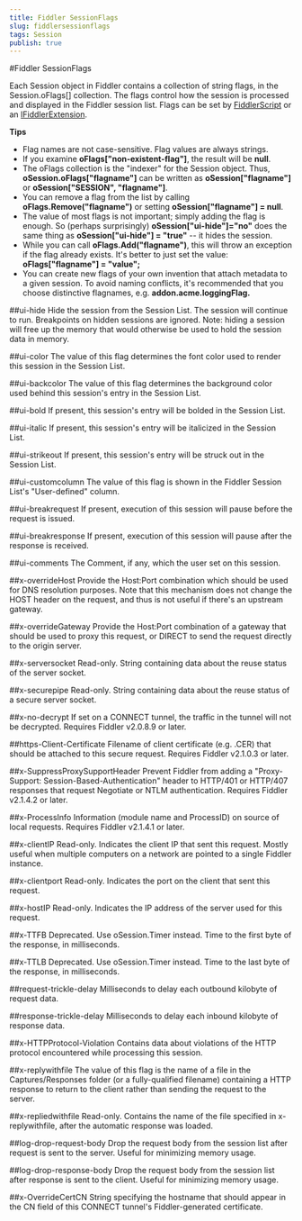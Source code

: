 ```yaml
---
title: Fiddler SessionFlags
slug: fiddlersessionflags
tags: Session
publish: true
---
```


<!-- http://fiddler2.com/Fiddler/dev/SessionFlags.asp -->

#Fiddler SessionFlags

Each Session object in Fiddler contains a collection of string flags, in the Session.oFlags[] collection.  The flags control how the session is processed and displayed in the Fiddler session list.  Flags can be set by [FiddlerScript](http://fiddler2.com/Fiddler/dev/ScriptSamples.asp) or an [IFiddlerExtension](http://fiddler2.com/Fiddler/dev/IFiddlerExtension.asp).

**Tips**

* Flag names are not case-sensitive.  Flag values are always strings.
* If you examine **oFlags["non-existent-flag"]**, the result will be **null**.
* The oFlags collection is the "indexer" for the Session object.  Thus, **oSession.oFlags["flagname"]** can be written as **oSession["flagname"]** or **oSession["SESSION", "flagname"]**.
* You can remove a flag from the list by calling **oFlags.Remove("flagname")** or setting **oSession["flagname"] = null**.
* The value of most flags is not important; simply adding the flag is enough.  So (perhaps surprisingly) **oSession["ui-hide"]="no"** does the same thing as **oSession["ui-hide"] = "true"** -- it hides the session.
* While you can call **oFlags.Add("flagname")**, this will throw an exception if the flag already exists.  It's better to just set the value: **oFlags["flagname"] = "value";**
* You can create new flags of your own invention that attach metadata to a given session. To avoid naming conflicts, it's recommended that you choose distinctive flagnames, e.g. **addon.acme.loggingFlag.**

##ui-hide
Hide the session from the Session List. The session will continue to run. Breakpoints on hidden sessions are ignored.
Note: hiding a session will free up the memory that would otherwise be used to hold the session data in memory.
	  
##ui-color
The value of this flag determines the font color used to render this session in the Session List.

##ui-backcolor
The value of this flag determines the background color used behind this session's entry in the Session List.

##ui-bold
If present, this session's entry will be bolded in the Session List.

##ui-italic
If present, this session's entry will be italicized in the Session List.

##ui-strikeout
If present, this session's entry will be struck out in the Session List.

##ui-customcolumn
The value of this flag is shown in the Fiddler Session List's "User-defined" column.
 	  
##ui-breakrequest
If present, execution of this session will pause before the request is issued.

##ui-breakresponse
If present, execution of this session will pause after the response is received.

##ui-comments
The Comment, if any, which the user set on this session.

##x-overrideHost
Provide the Host:Port combination which should be used for DNS resolution purposes. Note that this mechanism does not change the HOST header on the request, and thus is not useful if there's an upstream 
gateway.

##x-overrideGateway
Provide the Host:Port combination of a gateway that should be used to proxy this request, or DIRECT to send the request directly to the origin server.
 	  
##x-serversocket
Read-only.  String containing data about the reuse status of the server socket.

##x-securepipe
Read-only. String containing data about the reuse status of a secure server socket.

##x-no-decrypt
If set on a CONNECT tunnel, the traffic in the tunnel will not be decrypted.  Requires Fiddler v2.0.8.9 or later.

##https-Client-Certificate
Filename of client certificate (e.g. .CER) that should be attached to this secure request.  Requires Fiddler v2.1.0.3 or later.

##x-SuppressProxySupportHeader
Prevent Fiddler from adding a "Proxy-Support: Session-Based-Authentication" header to HTTP/401 or HTTP/407 responses that request Negotiate or NTLM authentication.   Requires Fiddler v2.1.4.2 or later.
 	  
##x-ProcessInfo
Information (module name and ProcessID) on source of local requests.  Requires Fiddler v2.1.4.1 or later.

##x-clientIP
Read-only.  Indicates the client IP that sent this request.  Mostly useful when multiple computers on a network are pointed to a single Fiddler instance.

##x-clientport
Read-only.  Indicates the port on the client that sent this request.

##x-hostIP
Read-only.  Indicates the IP address of the server used for this request.
 	  
##x-TTFB
Deprecated.  Use oSession.Timer instead.  Time to the first byte of the response, in milliseconds.

##x-TTLB
Deprecated.  Use oSession.Timer instead.  Time to the last byte of the response, in milliseconds.

##request-trickle-delay
Milliseconds to delay each outbound kilobyte of request data.

##response-trickle-delay
Milliseconds to delay each inbound kilobyte of response data.

##x-HTTPProtocol-Violation
Contains data about violations of the HTTP protocol encountered while processing this session.
 	  
 	  
##x-replywithfile
The value of this flag is the name of a file in the Captures/Responses folder (or a fully-qualified filename) containing a HTTP response to return to the client rather than sending the request to the server.

##x-repliedwithfile
Read-only.  Contains the name of the file specified in x-replywithfile, after the automatic response was loaded.
 	  
##log-drop-request-body
Drop the request body from the session list after request is sent to the server.  Useful for minimizing memory usage.

##log-drop-response-body
Drop the request body from the session list after response is sent to the client.  Useful for minimizing memory usage.
 	  
##x-OverrideCertCN
String specifying the hostname that should appear in the CN field of this CONNECT tunnel's Fiddler-generated certificate.
